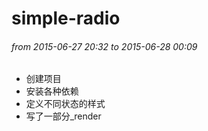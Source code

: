 simple-radio
=============

###### from 2015-06-27 20:32 to 2015-06-28 00:09

- 创建项目
- 安装各种依赖
- 定义不同状态的样式
- 写了一部分_render